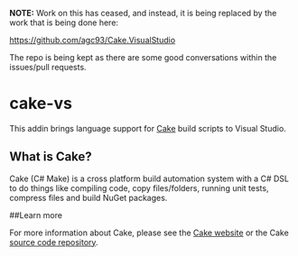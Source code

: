 **NOTE:** Work on this has ceased, and instead, it is being replaced by the work that is being done here:

https://github.com/agc93/Cake.VisualStudio

The repo is being kept as there are some good conversations within the issues/pull requests.

# cake-vs

This addin brings language support for [Cake](http://cakebuild.net) build scripts to Visual Studio.

## What is Cake?

Cake (C# Make) is a cross platform build automation system with a C# DSL to do things like compiling code, copy files/folders, running unit tests, compress files and build NuGet packages.

##Learn more

For more information about Cake, please see the [Cake website](http://cakebuild.net) or the Cake [source code repository](https://github.com/cake-build/cake).
